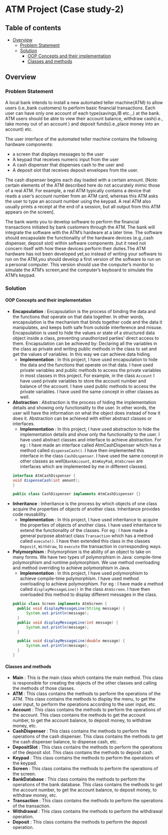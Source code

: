# ATM Project (Case study-2)

## Table of contents

- [Overview](#overview)
    - [Problem Statement](#problem-statement)
    - [Solution](#solution)
        - [OOP Concepts and their implementation](#oop-concepts-and-their-implementation)
        - [Classes and methods](#classes-and-methods)

## Overview

### Problem Statement

A local bank intends to install a new automated teller machine(ATM) to allow users (i.e.,bank
customers) to perform basic financial transactions. Each user can have only one account of
each type(savings,IB etc.,.) at the bank. ATM users should be able to view their account
balance, withdraw cash(i.e., take money out of an account ) and deposit funds(i.e.,place money
into an account) etc.

The user interface of the automated teller machine contains the following hardware
components:

- a screen that displays messages to the user
- A keypad that receives numeric input from the user
- A cash dispenser that dispenses cash to the user and
- A deposit slot that receives deposit envelopes from the user.

The cash dispenser begins each day loaded with a certain amount. [Note: certain elements of
the ATM described here do not accurately mimic those of a real ATM. For example, a real ATM
typically contains a device that reads a user’s account number from an ATM card, whereas this
ATM asks the user to type an account number using the keypad. A real ATM also usually prints
a receipt at the end of a session, but all output from this ATM appears on the screen].

The bank wants you to develop software to perform the financial transactions initiated by bank
customers through the ATM. The bank will integrate the software with the ATM’s hardware at a
later time. The software should encapsulate the functionality of the hardware devices (e.g.,cash
dispenser, deposit slot) within software components ,but it need not concern itself with how
these devices perform their duties.The ATM hardware has not been developed yet,so instead of
writing your software to run on the ATM,you should develop a first version of the software to run
on a personal computer. This version should use the computer’s monitor to simulate the ATM’s
screen,and the computer’s keyboard to simulate the ATM’s keypad.

### Solution

#### OOP Concepts and their implementation

- **Encapsulation** : Encapsulation is the process of binding the data and the functions that
  operate on that data together. In other words, encapsulation is the mechanism that binds
  together code and the data it manipulates, and keeps both safe from outside interference and
  misuse. Encapsulation is used to hide the values or state of a structured data object inside a
  class, preventing unauthorized parties' direct access to them. Encapsulation can be achieved by: Declaring all the
  variables in the class as private and writing public methods in the class to set and get the values of variables. In
  this way we can achieve data hiding.
    - **Implementation** : In this project, I have used encapsulation to hide the data and the
      functions that operate on that data. I have used private variables and public methods to
      access the private variables in most classes in this project. For example, in the class `Account` I have used
      private variables to store the account number and balance of the account. I have used public methods to access the
      private variables. I have used the same concept in other classes as well.
- **Abstraction** : Abstraction is the process of hiding the implementation details and showing only
  functionality to the user. In other words, the user will have the information on what the object
  does instead of how it does it. Abstraction can be achieved with either abstract classes or interfaces.
    - **Implementation** : In this project, I have used abstraction to hide the implementation
      details and show only the functionality to the user. I have used abstract classes and interface to achieve
      abstraction. For eg : I have made an interface called AtmCashDispenser which has a method called `dispenseCash()`.
      I have then implemented this interface in the class `CashDispenser`. I have used the same concept in other classes
      as well(`BankAccount`, `AtmKeyPad`, `AtmScreen` are interfaces which are implemented by me in different classes).
    ```java
    interface AtmCashDispenser {
    void dispenseCash(int amount);
    }
    
    public class CashDispenser implements AtmCashDispenser {}
    ```
- **Inheritance** : Inheritance is the process by which objects of one class acquire the properties of
  objects of another class. Inheritance provides code reusability.
    - **Implementation** : In this project, I have used inheritance to acquire the properties of
      objects of another class. I have used inheritance to extend the functionality of the classes. For eg : I have made
      a general purpose abstract class `Transaction` which has a method called `execute()`. I have then extended this
      class in the classes `Deposit`, `Withdraw`, to `execute` the transaction in corresponding ways.
- **Polymorphism** : Polymorphism is the ability of an object to take on many forms. We have two
  types of polymorphism in Java: compile-time polymorphism and runtime polymorphism. We use
  method overloading and method overriding to achieve polymorphism in Java.
    - **Implementation** : In this project, I have used polymorphism to achieve compile-time
      polymorphism. I have used method overloading to achieve polymorphism. For eg : I have made a method called
      `displayMessageLine()` in the class `AtmScreen`. I have then overloaded this method to display different messages
      in the class.
  ```java
  public class Screen implements AtmScreen {
    public void displayMessageLine(String message) {
        System.out.println(message);
    }
    public void displayMessageLine(int message) {
        System.out.println(message);
    }

    public void displayMessageLine(double message) {
        System.out.println(message);
    }
  }
    ```

#### Classes and methods

- **Main** : This is the main class which contains the main method. This class is responsible for
  creating the objects of the other classes and calling the methods of those classes.
- **ATM** : This class contains the methods to perform the operations of the ATM. This class
  contains the methods to display the menu, to get the user input, to perform the operations
  according to the user input, etc.
- **Account** : This class contains the methods to perform the operations of the account. This
  class contains the methods to get the account number, to get the account balance, to deposit
  money, to withdraw money, etc.
- **CashDispenser** : This class contains the methods to perform the operations of the cash dispenser.
  This class contains the methods to get the cash dispenser balance, to dispense cash, etc.
- **DepositSlot** : This class contains the methods to perform the operations of the deposit slot. This
  class contains the methods to deposit cash.
- **Keypad** : This class contains the methods to perform the operations of the keypad.
- **Screen** : This class contains the methods to perform the operations of the screen.
- **BankDatabase** : This class contains the methods to perform the operations of the bank database.
  This class contains the methods to get the account number, to get the account balance, to
  deposit money, to withdraw money, etc.
- **Transaction** : This class contains the methods to perform the operations of the transaction.
- **Withdrawal** : This class contains the methods to perform the withdrawal operation.
- **Deposit** : This class contains the methods to perform the deposit operation.